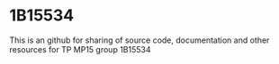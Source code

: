 # 1B15534
This is an github for sharing of source code, documentation and other resources for TP MP15 group 1B15534

